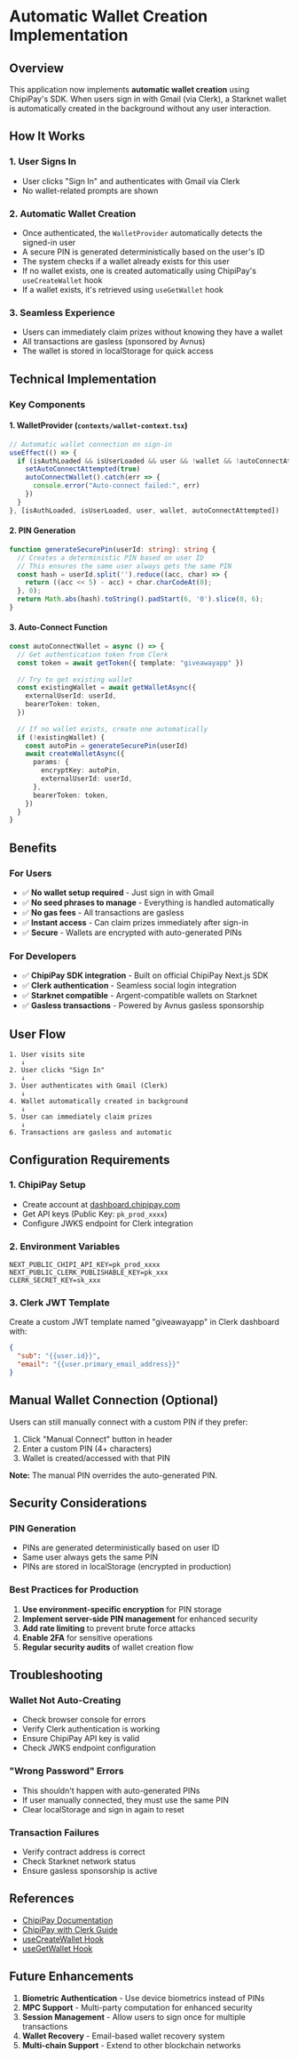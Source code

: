 # Automatic Wallet Creation Implementation

## Overview

This application now implements **automatic wallet creation** using ChipiPay's SDK. When users sign in with Gmail (via Clerk), a Starknet wallet is automatically created in the background without any user interaction.

## How It Works

### 1. User Signs In
- User clicks "Sign In" and authenticates with Gmail via Clerk
- No wallet-related prompts are shown

### 2. Automatic Wallet Creation
- Once authenticated, the `WalletProvider` automatically detects the signed-in user
- A secure PIN is generated deterministically based on the user's ID
- The system checks if a wallet already exists for this user
- If no wallet exists, one is created automatically using ChipiPay's `useCreateWallet` hook
- If a wallet exists, it's retrieved using `useGetWallet` hook

### 3. Seamless Experience
- Users can immediately claim prizes without knowing they have a wallet
- All transactions are gasless (sponsored by Avnus)
- The wallet is stored in localStorage for quick access

## Technical Implementation

### Key Components

#### 1. **WalletProvider** (`contexts/wallet-context.tsx`)
```typescript
// Automatic wallet connection on sign-in
useEffect(() => {
  if (isAuthLoaded && isUserLoaded && user && !wallet && !autoConnectAttempted) {
    setAutoConnectAttempted(true)
    autoConnectWallet().catch(err => {
      console.error("Auto-connect failed:", err)
    })
  }
}, [isAuthLoaded, isUserLoaded, user, wallet, autoConnectAttempted])
```

#### 2. **PIN Generation**
```typescript
function generateSecurePin(userId: string): string {
  // Creates a deterministic PIN based on user ID
  // This ensures the same user always gets the same PIN
  const hash = userId.split('').reduce((acc, char) => {
    return ((acc << 5) - acc) + char.charCodeAt(0);
  }, 0);
  return Math.abs(hash).toString().padStart(6, '0').slice(0, 6);
}
```

#### 3. **Auto-Connect Function**
```typescript
const autoConnectWallet = async () => {
  // Get authentication token from Clerk
  const token = await getToken({ template: "giveawayapp" })
  
  // Try to get existing wallet
  const existingWallet = await getWalletAsync({
    externalUserId: userId,
    bearerToken: token,
  })
  
  // If no wallet exists, create one automatically
  if (!existingWallet) {
    const autoPin = generateSecurePin(userId)
    await createWalletAsync({
      params: {
        encryptKey: autoPin,
        externalUserId: userId,
      },
      bearerToken: token,
    })
  }
}
```

## Benefits

### For Users
- ✅ **No wallet setup required** - Just sign in with Gmail
- ✅ **No seed phrases to manage** - Everything is handled automatically
- ✅ **No gas fees** - All transactions are gasless
- ✅ **Instant access** - Can claim prizes immediately after sign-in
- ✅ **Secure** - Wallets are encrypted with auto-generated PINs

### For Developers
- ✅ **ChipiPay SDK integration** - Built on official ChipiPay Next.js SDK
- ✅ **Clerk authentication** - Seamless social login integration
- ✅ **Starknet compatible** - Argent-compatible wallets on Starknet
- ✅ **Gasless transactions** - Powered by Avnus gasless sponsorship

## User Flow

```
1. User visits site
   ↓
2. User clicks "Sign In"
   ↓
3. User authenticates with Gmail (Clerk)
   ↓
4. Wallet automatically created in background
   ↓
5. User can immediately claim prizes
   ↓
6. Transactions are gasless and automatic
```

## Configuration Requirements

### 1. ChipiPay Setup
- Create account at [dashboard.chipipay.com](https://dashboard.chipipay.com/)
- Get API keys (Public Key: `pk_prod_xxxx`)
- Configure JWKS endpoint for Clerk integration

### 2. Environment Variables
```env
NEXT_PUBLIC_CHIPI_API_KEY=pk_prod_xxxx
NEXT_PUBLIC_CLERK_PUBLISHABLE_KEY=pk_xxx
CLERK_SECRET_KEY=sk_xxx
```

### 3. Clerk JWT Template
Create a custom JWT template named "giveawayapp" in Clerk dashboard with:
```json
{
  "sub": "{{user.id}}",
  "email": "{{user.primary_email_address}}"
}
```

## Manual Wallet Connection (Optional)

Users can still manually connect with a custom PIN if they prefer:
1. Click "Manual Connect" button in header
2. Enter a custom PIN (4+ characters)
3. Wallet is created/accessed with that PIN

**Note:** The manual PIN overrides the auto-generated PIN.

## Security Considerations

### PIN Generation
- PINs are generated deterministically based on user ID
- Same user always gets the same PIN
- PINs are stored in localStorage (encrypted in production)

### Best Practices for Production
1. **Use environment-specific encryption** for PIN storage
2. **Implement server-side PIN management** for enhanced security
3. **Add rate limiting** to prevent brute force attacks
4. **Enable 2FA** for sensitive operations
5. **Regular security audits** of wallet creation flow

## Troubleshooting

### Wallet Not Auto-Creating
- Check browser console for errors
- Verify Clerk authentication is working
- Ensure ChipiPay API key is valid
- Check JWKS endpoint configuration

### "Wrong Password" Errors
- This shouldn't happen with auto-generated PINs
- If user manually connected, they must use the same PIN
- Clear localStorage and sign in again to reset

### Transaction Failures
- Verify contract address is correct
- Check Starknet network status
- Ensure gasless sponsorship is active

## References

- [ChipiPay Documentation](https://docs.chipipay.com/sdk/nextjs/introduction)
- [ChipiPay with Clerk Guide](https://docs.chipipay.com/sdk/nextjs/gasless-clerk-setup)
- [useCreateWallet Hook](https://docs.chipipay.com/sdk/nextjs/hooks/use-create-wallet)
- [useGetWallet Hook](https://docs.chipipay.com/sdk/nextjs/hooks/use-get-wallet)

## Future Enhancements

1. **Biometric Authentication** - Use device biometrics instead of PINs
2. **MPC Support** - Multi-party computation for enhanced security
3. **Session Management** - Allow users to sign once for multiple transactions
4. **Wallet Recovery** - Email-based wallet recovery system
5. **Multi-chain Support** - Extend to other blockchain networks
